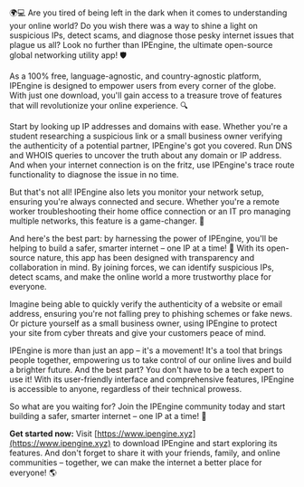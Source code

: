 🌍💻 Are you tired of being left in the dark when it comes to understanding your online world? Do you wish there was a way to shine a light on suspicious IPs, detect scams, and diagnose those pesky internet issues that plague us all? Look no further than IPEngine, the ultimate open-source global networking utility app! 🛡️

As a 100% free, language-agnostic, and country-agnostic platform, IPEngine is designed to empower users from every corner of the globe. With just one download, you'll gain access to a treasure trove of features that will revolutionize your online experience. 🔍

Start by looking up IP addresses and domains with ease. Whether you're a student researching a suspicious link or a small business owner verifying the authenticity of a potential partner, IPEngine's got you covered. Run DNS and WHOIS queries to uncover the truth about any domain or IP address. And when your internet connection is on the fritz, use IPEngine's trace route functionality to diagnose the issue in no time.

But that's not all! IPEngine also lets you monitor your network setup, ensuring you're always connected and secure. Whether you're a remote worker troubleshooting their home office connection or an IT pro managing multiple networks, this feature is a game-changer. 📡

And here's the best part: by harnessing the power of IPEngine, you'll be helping to build a safer, smarter internet – one IP at a time! 🚀 With its open-source nature, this app has been designed with transparency and collaboration in mind. By joining forces, we can identify suspicious IPs, detect scams, and make the online world a more trustworthy place for everyone.

Imagine being able to quickly verify the authenticity of a website or email address, ensuring you're not falling prey to phishing schemes or fake news. Or picture yourself as a small business owner, using IPEngine to protect your site from cyber threats and give your customers peace of mind.

IPEngine is more than just an app – it's a movement! It's a tool that brings people together, empowering us to take control of our online lives and build a brighter future. And the best part? You don't have to be a tech expert to use it! With its user-friendly interface and comprehensive features, IPEngine is accessible to anyone, regardless of their technical prowess.

So what are you waiting for? Join the IPEngine community today and start building a safer, smarter internet – one IP at a time! 🌟

**Get started now:** Visit [https://www.ipengine.xyz](https://www.ipengine.xyz) to download IPEngine and start exploring its features. And don't forget to share it with your friends, family, and online communities – together, we can make the internet a better place for everyone! 🌎